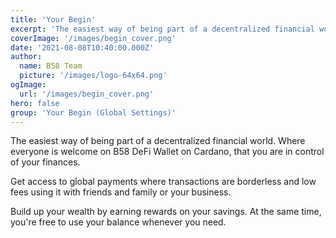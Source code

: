 ```yaml
---
title: 'Your Begin'
excerpt: 'The easiest way of being part of a decentralized financial world. Where everyone is welcome on B58 DeFi Wallet on Cardano, that you are in control of your finances.'
coverImage: '/images/begin_cover.png'
date: '2021-08-08T10:40:00.000Z'
author:
  name: B58 Team
  picture: '/images/logo-64x64.png'
ogImage:
  url: '/images/begin_cover.png'
hero: false
group: 'Your Begin (Global Settings)'
---
```


The easiest way of being part of a decentralized financial world. Where everyone is welcome on B58 DeFi Wallet on Cardano, that you are in control of your finances.

Get access to global payments where transactions are borderless and low fees using it with friends and family or your business.

Build up your wealth by earning rewards on your savings. At the same time, you're free to use your balance whenever you need.